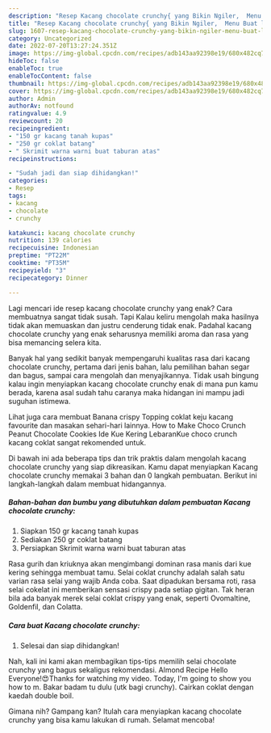 ```yaml
---
description: "Resep Kacang chocolate crunchy{ yang Bikin Ngiler,  Menu Buat lebaran"
title: "Resep Kacang chocolate crunchy{ yang Bikin Ngiler,  Menu Buat lebaran"
slug: 1607-resep-kacang-chocolate-crunchy-yang-bikin-ngiler-menu-buat-lebaran
category: Uncategorized
date: 2022-07-20T13:27:24.351Z
image: https://img-global.cpcdn.com/recipes/adb143aa92398e19/680x482cq70/kacang-chocolate-crunchy-foto-resep-utama.jpg
hideToc: false
enableToc: true
enableTocContent: false
thumbnail: https://img-global.cpcdn.com/recipes/adb143aa92398e19/680x482cq70/kacang-chocolate-crunchy-foto-resep-utama.jpg
cover: https://img-global.cpcdn.com/recipes/adb143aa92398e19/680x482cq70/kacang-chocolate-crunchy-foto-resep-utama.jpg
author: Admin
authorAv: notfound
ratingvalue: 4.9
reviewcount: 20
recipeingredient:
- "150 gr kacang tanah kupas"
- "250 gr coklat batang"
- " Skrimit warna warni buat taburan atas"
recipeinstructions:

- "Sudah jadi dan siap dihidangkan!"
categories:
- Resep
tags:
- kacang
- chocolate
- crunchy

katakunci: kacang chocolate crunchy 
nutrition: 139 calories
recipecuisine: Indonesian
preptime: "PT22M"
cooktime: "PT35M"
recipeyield: "3"
recipecategory: Dinner

---
```



Lagi mencari ide resep kacang chocolate crunchy yang enak? Cara membuatnya sangat tidak susah. Tapi Kalau keliru mengolah maka hasilnya tidak akan memuaskan dan justru cenderung tidak enak. Padahal kacang chocolate crunchy yang enak seharusnya memiliki aroma dan rasa yang bisa memancing selera kita.


Banyak hal yang sedikit banyak mempengaruhi kualitas rasa dari kacang chocolate crunchy, pertama dari jenis bahan, lalu pemilihan bahan segar dan bagus, sampai cara mengolah dan menyajikannya. Tidak usah bingung kalau ingin menyiapkan kacang chocolate crunchy enak di mana pun kamu berada, karena asal sudah tahu caranya maka hidangan ini mampu jadi suguhan istimewa.

Lihat juga cara membuat Banana crispy Topping coklat keju kacang favourite dan masakan sehari-hari lainnya. How to Make Choco Crunch Peanut Chocolate Cookies Ide Kue Kering LebaranKue choco crunch kacang coklat sangat rekomended untuk.


Di bawah ini ada beberapa tips dan trik praktis dalam mengolah kacang chocolate crunchy yang siap dikreasikan. Kamu dapat menyiapkan Kacang chocolate crunchy memakai 3 bahan dan 0 langkah pembuatan. Berikut ini langkah-langkah dalam membuat hidangannya.

<!--inarticleads1-->

##### Bahan-bahan dan bumbu yang dibutuhkan dalam pembuatan Kacang chocolate crunchy:

1. Siapkan 150 gr kacang tanah kupas
1. Sediakan 250 gr coklat batang
1. Persiapkan  Skrimit warna warni buat taburan atas


Rasa gurih dan kriuknya akan mengimbangi dominan rasa manis dari kue kering sehingga membuat tamu. Selai coklat crunchy adalah salah satu varian rasa selai yang wajib Anda coba. Saat dipadukan bersama roti, rasa selai cokelat ini memberikan sensasi crispy pada setiap gigitan. Tak heran bila ada banyak merek selai coklat crispy yang enak, seperti Ovomaltine, Goldenfil, dan Colatta. 

<!--inarticleads2-->

##### Cara buat Kacang chocolate crunchy:


1. Selesai dan siap dihidangkan!

Nah, kali ini kami akan membagikan tips-tips memilih selai chocolate crunchy yang bagus sekaligus rekomendasi. Almond Recipe Hello Everyone!😍Thanks for watching my video. Today, I&#39;m going to show you how to m. Bakar badam tu dulu (utk bagi crunchy). Cairkan coklat dengan kaedah double boil. 

Gimana nih? Gampang kan? Itulah cara menyiapkan kacang chocolate crunchy yang bisa kamu lakukan di rumah. Selamat mencoba!
